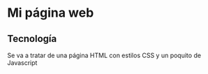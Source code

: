 # Mi página web

## Tecnología

Se va a tratar de una página HTML con estilos CSS y un poquito de Javascript
